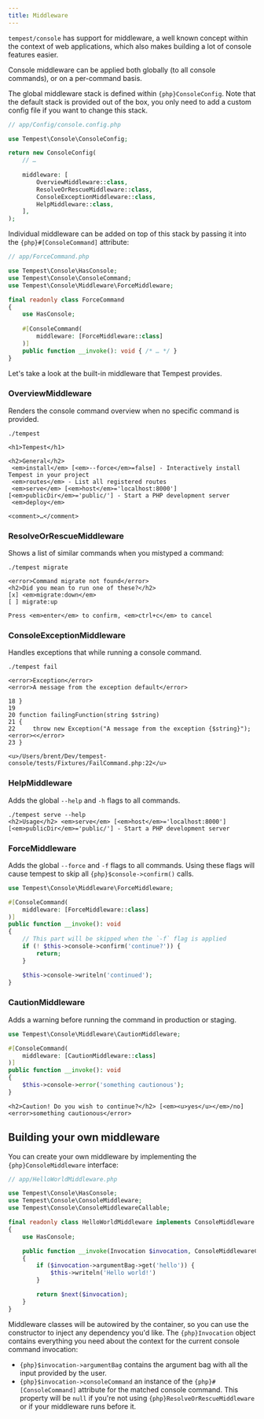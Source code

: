 ```yaml
---
title: Middleware
---
```


`tempest/console` has support for middleware, a well known concept within the context of web applications, which also makes building a lot of console features easier.

Console middleware can be applied both globally (to all console commands), or on a per-command basis.

The global middleware stack is defined within `{php}ConsoleConfig`. Note that the default stack is provided out of the box, you only need to add a custom config file if you want to change this stack.

```php
// app/Config/console.config.php

use Tempest\Console\ConsoleConfig;

return new ConsoleConfig(
    // …
    
    middleware: [
        OverviewMiddleware::class,
        ResolveOrRescueMiddleware::class,
        ConsoleExceptionMiddleware::class,
        HelpMiddleware::class,
    ],
);
```

Individual middleware can be added on top of this stack by passing it into the `{php}#[ConsoleCommand]` attribute:

```php
// app/ForceCommand.php

use Tempest\Console\HasConsole;
use Tempest\Console\ConsoleCommand;
use Tempest\Console\Middleware\ForceMiddleware;

final readonly class ForceCommand
{
    use HasConsole;
    
    #[ConsoleCommand(
        middleware: [ForceMiddleware::class]
    )]
    public function __invoke(): void { /* … */ }
}
```

Let's take a look at the built-in middleware that Tempest provides.

### OverviewMiddleware

Renders the console command overview when no specific command is provided.

```console
./tempest

<h1>Tempest</h1> 

<h2>General</h2> 
 <em>install</em> [<em>--force</em>=false] - Interactively install Tempest in your project
 <em>routes</em> - List all registered routes
 <em>serve</em> [<em>host</em>='localhost:8000'] [<em>publicDir</em>='public/'] - Start a PHP development server
 <em>deploy</em>

<comment>…</comment>
```

### ResolveOrRescueMiddleware

Shows a list of similar commands when you mistyped a command:

```console
./tempest migrate

<error>Command migrate not found</error> 
<h2>Did you mean to run one of these?</h2> 
[x] <em>migrate:down</em>
[ ] migrate:up

Press <em>enter</em> to confirm, <em>ctrl+c</em> to cancel
```

### ConsoleExceptionMiddleware

Handles exceptions that while running a console command.

```console
./tempest fail

<error>Exception</error> 
<error>A message from the exception default</error> 

18 }
19 
20 function failingFunction(string $string)
21 {
22     throw new Exception("A message from the exception {$string}"); <error><</error> 
23 }

<u>/Users/brent/Dev/tempest-console/tests/Fixtures/FailCommand.php:22</u>

```

### HelpMiddleware

Adds the global `--help` and `-h` flags to all commands.

```console
./tempest serve --help  
<h2>Usage</h2> <em>serve</em> [<em>host</em>='localhost:8000'] [<em>publicDir</em>='public/'] - Start a PHP development server
```

### ForceMiddleware

Adds the global `--force` and `-f` flags to all commands. Using these flags will cause tempest to skip all `{php}$console->confirm()` calls.

```php
use Tempest\Console\Middleware\ForceMiddleware;

#[ConsoleCommand(
    middleware: [ForceMiddleware::class]
)]
public function __invoke(): void
{
    // This part will be skipped when the `-f` flag is applied
    if (! $this->console->confirm('continue?')) {
        return;
    }

    $this->console->writeln('continued');
}
```

### CautionMiddleware

Adds a warning before running the command in production or staging.

```php
use Tempest\Console\Middleware\CautionMiddleware;

#[ConsoleCommand(
    middleware: [CautionMiddleware::class]
)]
public function __invoke(): void
{
    $this->console->error('something cautionous');
}
```

```console
<h2>Caution! Do you wish to continue?</h2> [<em><u>yes</u></em>/no] 
<error>something cautionous</error> 
```

## Building your own middleware

You can create your own middleware by implementing the `{php}ConsoleMiddleware` interface:

```php
// app/HelloWorldMiddleware.php

use Tempest\Console\HasConsole;
use Tempest\Console\ConsoleMiddleware;
use Tempest\Console\ConsoleMiddlewareCallable;

final readonly class HelloWorldMiddleware implements ConsoleMiddleware
{
    use HasConsole;

    public function __invoke(Invocation $invocation, ConsoleMiddlewareCallable $next): ExitCode|int
    {
        if ($invocation->argumentBag->get('hello')) {
            $this->writeln('Hello world!')
        }

        return $next($invocation);
    }
}
```

Middleware classes will be autowired by the container, so you can use the constructor to inject any dependency you'd like. The `{php}Invocation` object contains everything you need about the context for the current console command invocation:

- `{php}$invocation->argumentBag` contains the argument bag with all the input provided by the user.
- `{php}$invocation->consoleCommand` an instance of the `{php}#[ConsoleCommand]` attribute for the matched console command. This property will be `null` if you're not using `{php}ResolveOrRescueMiddleware` or if your middleware runs before it.